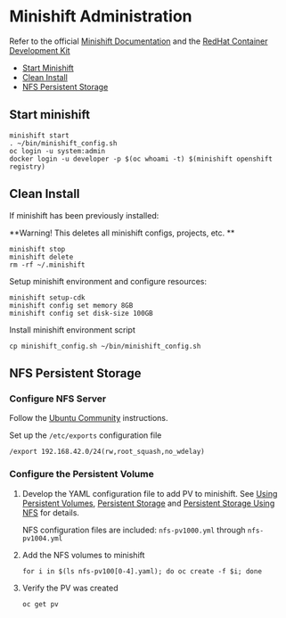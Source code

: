 # Minishift Administration

Refer to the official [Minishift Documentation](https://docs.openshift.org/latest/minishift/index.html) and the [RedHat Container Development Kit](https://developers.redhat.com/products/cdk/overview/)

* [Start Minishift](#start-minishift)
* [Clean Install](#clean-install)
* [NFS Persistent Storage](#nfs-persistent-storage)

## Start minishift

	minishift start
	. ~/bin/minishift_config.sh
	oc login -u system:admin
	docker login -u developer -p $(oc whoami -t) $(minishift openshift registry)

## Clean Install
If minishift has been previously installed:

**Warning! This deletes all minishift configs, projects, etc. **

	minishift stop
	minishift delete
	rm -rf ~/.minishift

Setup minishift environment and configure resources:

	minishift setup-cdk
	minishift config set memory 8GB
	minishift config set disk-size 100GB

Install minishift environment script

	cp minishift_config.sh ~/bin/minishift_config.sh

## NFS Persistent Storage
### Configure NFS Server
Follow the [Ubuntu Community](https://help.ubuntu.com/community/SettingUpNFSHowTo) instructions.

Set up the `/etc/exports` configuration file

	/export 192.168.42.0/24(rw,root_squash,no_wdelay)

### Configure the Persistent Volume

1. Develop the YAML configuration file to add PV to minishift. See [Using Persistent Volumes](https://docs.openshift.com/enterprise/3.0/dev_guide/persistent_volumes.html), [Persistent Storage](https://docs.openshift.com/container-platform/3.5/architecture/additional_concepts/storage.html) and [Persistent Storage Using NFS](https://docs.openshift.com/container-platform/3.5/install_config/persistent_storage/persistent_storage_nfs.html#install-config-persistent-storage-persistent-storage-nfs) for details.

    NFS configuration files are included: `nfs-pv1000.yml` through `nfs-pv1004.yml`

2. Add the NFS volumes to minishift

    `for i in $(ls nfs-pv100[0-4].yaml); do oc create -f $i; done`

3. Verify the PV was created

    `oc get pv`



